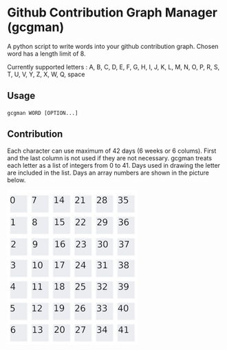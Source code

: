 

# Github Contribution Graph Manager (gcgman)
A python script to write words into your github contribution graph. Chosen word has a length limit
of 8.

Currently supported letters : 
A, B, C, D, E, F, G, H, I, J, K, L, M, N, O, P, R, S, T, U, V, Y, Z, X, W, Q, space

## Usage
`gcgman WORD [OPTION...]`

## Contribution
Each character can use maximum of 42 days (6 weeks or 6 colums). First and the last column is not
used if they are not necessary. gcgman treats each letter as a list of integers from 0 to 41.
Days used in drawing the letter are included in the list. Days an array numbers are shown in the
picture below.

![Array](tile-numbers.png)
